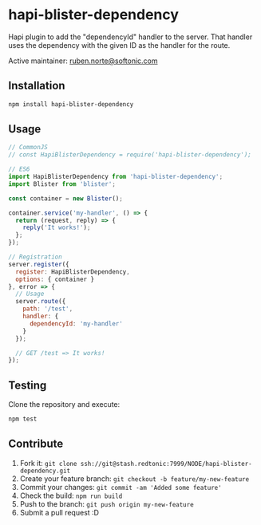 # hapi-blister-dependency

Hapi plugin to add the "dependencyId" handler to the server. That handler uses the dependency with the given ID as the handler for the route.

Active maintainer: [ruben.norte@softonic.com](mailto:ruben.norte@softonic.com?subject=hapi-blister-dependency)

## Installation

```bash
npm install hapi-blister-dependency
```

## Usage

```javascript
// CommonJS
// const HapiBlisterDependency = require('hapi-blister-dependency');

// ES6
import HapiBlisterDependency from 'hapi-blister-dependency';
import Blister from 'blister';

const container = new Blister();

container.service('my-handler', () => {
  return (request, reply) => {
    reply('It works!');
  };
});

// Registration
server.register({
  register: HapiBlisterDependency,
  options: { container }
}, error => {
  // Usage
  server.route({
    path: '/test',
    handler: {
      dependencyId: 'my-handler'
    }
  });

  // GET /test => It works!
});
```

## Testing

Clone the repository and execute:

```bash
npm test
```

## Contribute

1. Fork it: `git clone ssh://git@stash.redtonic:7999/NODE/hapi-blister-dependency.git`
2. Create your feature branch: `git checkout -b feature/my-new-feature`
3. Commit your changes: `git commit -am 'Added some feature'`
4. Check the build: `npm run build`
4. Push to the branch: `git push origin my-new-feature`
5. Submit a pull request :D
